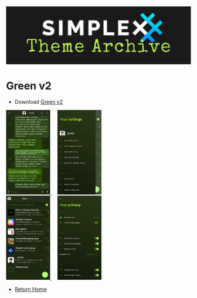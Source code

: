 ![SxC Theme Archive Banner](../resources/SxC_themeBanner06.jpg)

# Green v2

* Download [Green v2](../themes/SxC_green-v2.theme)

<a href="../screenshots/SxC_green-v201.jpg" target="_blank">
	<img src="../screenshots/SxC_green-v201.jpg" width="120">
</a>&nbsp;&nbsp;&nbsp;
<a href="../screenshots/SxC_green-v202.jpg" target="_blank">
	<img src="../screenshots/SxC_green-v202.jpg" width="120">
</a>
<br>
<a href="../screenshots/SxC_green-v203.jpg" target="_blank">
	<img src="../screenshots/SxC_green-v203.jpg" width="120">
</a>&nbsp;&nbsp;&nbsp;
<a href="../screenshots/SxC_green-v204.jpg" target="_blank">
	<img src="../screenshots/SxC_green-v204.jpg" width="120">
</a>

* [Return Home](../)